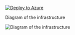 [![Deploy to Azure](https://aka.ms/deploytoazurebutton)](https://portal.azure.com/#create/Microsoft.Template/uri/https%3A%2F%2Fraw.githubusercontent.com%2Fjimgodden%2FAzure_Networking_Labs%2Fmain%2FDeployment_Scenario%2FTest%2Fsrc%2Fmain.json)


Diagram of the infrastructure

![Diagram of the infrastructure](diagram.drawio.png)
